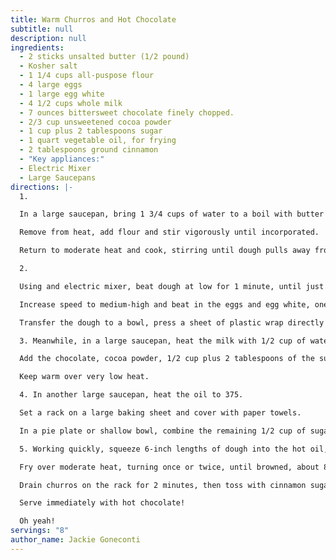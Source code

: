 ```yaml
---
title: Warm Churros and Hot Chocolate
subtitle: null
description: null
ingredients:
  - 2 sticks unsalted butter (1/2 pound)
  - Kosher salt
  - 1 1/4 cups all-puspose flour
  - 4 large eggs
  - 1 large egg white
  - 4 1/2 cups whole milk
  - 7 ounces bittersweet chocolate finely chopped.
  - 2/3 cup unsweetened cocoa powder
  - 1 cup plus 2 tablespoons sugar
  - 1 quart vegetable oil, for frying
  - 2 tablespoons ground cinnamon
  - "Key appliances:"
  - Electric Mixer
  - Large Saucepans
directions: |-
  1.

  In a large saucepan, bring 1 3/4 cups of water to a boil with butter and 1/2 teaspoon of salt.

  Remove from heat, add flour and stir vigorously until incorporated.

  Return to moderate heat and cook, stirring until dough pulls away from the side. 3 mintes. Remove from heat.

  2.

  Using and electric mixer, beat dough at low for 1 minute, until just slightly cooled.

  Increase speed to medium-high and beat in the eggs and egg white, one at a time.

  Transfer the dough to a bowl, press a sheet of plastic wrap directly on surface and refridgerate until room temperature, about 15 minutes.

  3. Meanwhile, in a large saucepan, heat the milk with 1/2 cup of water until small bubbles appear around the edge. 

  Add the chocolate, cocoa powder, 1/2 cup plus 2 tablespoons of the sugar and a pinch of salt and whisk over low heat until the the chocolate is melted.

  Keep warm over very low heat.

  4. In another large saucepan, heat the oil to 375. 

  Set a rack on a large baking sheet and cover with paper towels. 

  In a pie plate or shallow bowl, combine the remaining 1/2 cup of sugar with the cinnamon. Scoop the dough into a large pastry bag fitted with large star tip.

  5. Working quickly, squeeze 6-inch lengths of dough into the hot oil, cutting them off with a knife. Fry no more than 8 churros at a time, as they expand when cooked.  

  Fry over moderate heat, turning once or twice, until browned, about 8 minutes. 

  Drain churros on the rack for 2 minutes, then toss with cinnamon sugar in the pie plate.

  Serve immediately with hot chocolate!

  Oh yeah!
servings: "8"
author_name: Jackie Goneconti
---
```

